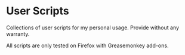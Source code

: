 # User Scripts
Collections of user scripts for my personal usage.
Provide without any warranty.

All scripts are only tested on Firefox with Greasemonkey add-ons.
